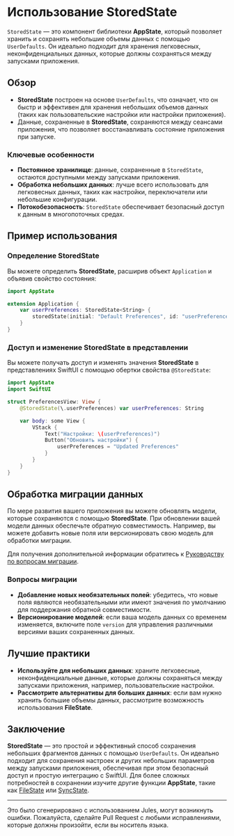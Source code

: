 # Использование StoredState

`StoredState` — это компонент библиотеки **AppState**, который позволяет хранить и сохранять небольшие объемы данных с помощью `UserDefaults`. Он идеально подходит для хранения легковесных, неконфиденциальных данных, которые должны сохраняться между запусками приложения.

## Обзор

- **StoredState** построен на основе `UserDefaults`, что означает, что он быстр и эффективен для хранения небольших объемов данных (таких как пользовательские настройки или настройки приложения).
- Данные, сохраненные в **StoredState**, сохраняются между сеансами приложения, что позволяет восстанавливать состояние приложения при запуске.

### Ключевые особенности

- **Постоянное хранилище**: данные, сохраненные в `StoredState`, остаются доступными между запусками приложения.
- **Обработка небольших данных**: лучше всего использовать для легковесных данных, таких как настройки, переключатели или небольшие конфигурации.
- **Потокобезопасность**: `StoredState` обеспечивает безопасный доступ к данным в многопоточных средах.

## Пример использования

### Определение StoredState

Вы можете определить **StoredState**, расширив объект `Application` и объявив свойство состояния:

```swift
import AppState

extension Application {
    var userPreferences: StoredState<String> {
        storedState(initial: "Default Preferences", id: "userPreferences")
    }
}
```

### Доступ и изменение StoredState в представлении

Вы можете получать доступ и изменять значения **StoredState** в представлениях SwiftUI с помощью обертки свойства `@StoredState`:

```swift
import AppState
import SwiftUI

struct PreferencesView: View {
    @StoredState(\.userPreferences) var userPreferences: String

    var body: some View {
        VStack {
            Text("Настройки: \(userPreferences)")
            Button("Обновить настройки") {
                userPreferences = "Updated Preferences"
            }
        }
    }
}
```

## Обработка миграции данных

По мере развития вашего приложения вы можете обновлять модели, которые сохраняются с помощью **StoredState**. При обновлении вашей модели данных обеспечьте обратную совместимость. Например, вы можете добавить новые поля или версионировать свою модель для обработки миграции.

Для получения дополнительной информации обратитесь к [Руководству по вопросам миграции](migration-considerations.md).

### Вопросы миграции

- **Добавление новых необязательных полей**: убедитесь, что новые поля являются необязательными или имеют значения по умолчанию для поддержания обратной совместимости.
- **Версионирование моделей**: если ваша модель данных со временем изменяется, включите поле `version` для управления различными версиями ваших сохраненных данных.

## Лучшие практики

- **Используйте для небольших данных**: храните легковесные, неконфиденциальные данные, которые должны сохраняться между запусками приложения, например, пользовательские настройки.
- **Рассмотрите альтернативы для больших данных**: если вам нужно хранить большие объемы данных, рассмотрите возможность использования **FileState**.

## Заключение

**StoredState** — это простой и эффективный способ сохранения небольших фрагментов данных с помощью `UserDefaults`. Он идеально подходит для сохранения настроек и других небольших параметров между запусками приложения, обеспечивая при этом безопасный доступ и простую интеграцию с SwiftUI. Для более сложных потребностей в сохранении изучите другие функции **AppState**, такие как [FileState](usage-filestate.md) или [SyncState](usage-syncstate.md).

---
Это было сгенерировано с использованием Jules, могут возникнуть ошибки. Пожалуйста, сделайте Pull Request с любыми исправлениями, которые должны произойти, если вы носитель языка.
